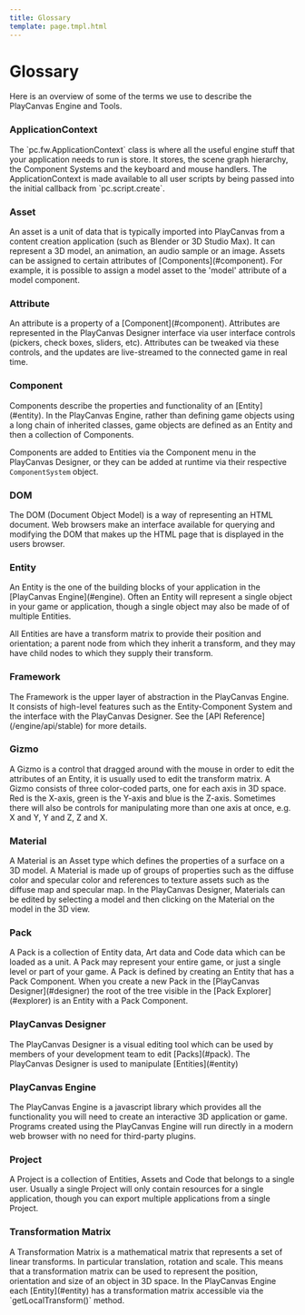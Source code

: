 ```yaml
---
title: Glossary
template: page.tmpl.html
---
```


# Glossary

Here is an overview of some of the terms we use to describe the PlayCanvas Engine and Tools.

<h3 id="app_context">ApplicationContext</h3>
The `pc.fw.ApplicationContext` class is where all the useful engine stuff that your application needs to run is store. It stores, the scene graph hierarchy, the Component Systems and the 
keyboard and mouse handlers. The ApplicationContext is made available to all user scripts by being passed into the initial callback from `pc.script.create`. 

<h3 id="asset">Asset</h3>
An asset is a unit of data that is typically imported into PlayCanvas from a content creation application (such as Blender or 3D Studio Max). It can represent a 3D model, an animation, an audio sample or an image. Assets can be assigned to certain attributes of [Components](#component). For example, it is possible to assign a model asset to the 'model' attribute of a model component.

<h3 id="attribute">Attribute</h3>
An attribute is a property of a [Component](#component). Attributes are represented in the PlayCanvas Designer interface via user interface controls (pickers, check boxes, sliders, etc). Attributes can be tweaked via these controls, and the updates are live-streamed to the connected game in real time.

<h3 id="component">Component</h3>
Components describe the properties and functionality of an [Entity](#entity). In the PlayCanvas Engine, rather than defining game objects using a long chain of inherited classes, game objects are defined as an Entity and then a collection of Components. 

Components are added to Entities via the Component menu in the PlayCanvas Designer, or they can be added at runtime via their respective `ComponentSystem` object.

<h3 id="dom">DOM</h3>
The DOM (Document Object Model) is a way of representing an HTML document. Web browsers make an interface available for querying and modifying the DOM that makes up the HTML page that 
is displayed in the users browser.

<h3 id="entity">Entity</h3>
An Entity is the one of the building blocks of your application in the [PlayCanvas Engine](#engine). Often an Entity will represent a single object in your game or application, though a single object may also be made of of multiple Entities. 

All Entities are have a transform matrix to provide their position and orientation; 
a parent node from which they inherit a transform, and they may have child nodes to which they supply their transform.   

<h3 id="framework">Framework</h3>
The Framework is the upper layer of abstraction in the PlayCanvas Engine. It consists of high-level features such as the Entity-Component System and the interface with the PlayCanvas Designer. See the [API Reference](/engine/api/stable) for more details.

<h3 id="gizmo">Gizmo</h3>
A Gizmo is a control that dragged around with the mouse in order to edit the attributes of an Entity, it is usually used to edit the transform matrix. A Gizmo consists of 
three color-coded parts, one for each axis in 3D space. Red is the X-axis, green is the Y-axis and blue is the Z-axis. Sometimes there will also be controls for manipulating 
more than one axis at once, e.g. X and Y, Y and Z, Z and X.

<h3 id="material">Material</h3>
A Material is an Asset type which defines the properties of a surface on a 3D model. A Material is made up of groups of properties such as the diffuse color and specular color and references to texture assets such as the diffuse map and specular map. In the PlayCanvas Designer, Materials can be edited by selecting a model and then clicking on the Material on the model in the 3D view.

<h3 id="pack">Pack</h3>
A Pack is a collection of Entity data, Art data and Code data which can be loaded as a unit. A Pack may represent your entire game, or just a single level or part of your game.
A Pack is defined by creating an Entity that has a Pack Component. When you create a new Pack in the [PlayCanvas Designer](#designer) the root of the tree visible in the [Pack Explorer](#explorer)
is an Entity with a Pack Component.

<h3 id="designer">PlayCanvas Designer</h3>
The PlayCanvas Designer is a visual editing tool which can be used by members of your development team to edit [Packs](#pack). The PlayCanvas Designer is used to manipulate [Entities](#entity) 

<h3 id="engine">PlayCanvas Engine</h3>
The PlayCanvas Engine is a javascript library which provides all the functionality you will need to create an interactive 3D application or game. 
Programs created using the PlayCanvas Engine will run directly in a modern web browser with no need for third-party plugins.

<h3 id="project">Project</h3>
A Project is a collection of Entities, Assets and Code that belongs to a single user. Usually a single Project will only contain resources for a single application, though you can export multiple applications from a single Project.

<h3 id="transform">Transformation Matrix</h3>
A Transformation Matrix is a mathematical matrix that represents a set of linear transforms. In particular translation, rotation and scale. This means that a transformation matrix can be used to represent the position, orientation and size of an object in 3D space. In the PlayCanvas Engine each [Entity](#entity) has a transformation matrix accessible via the `getLocalTransform()` method.

